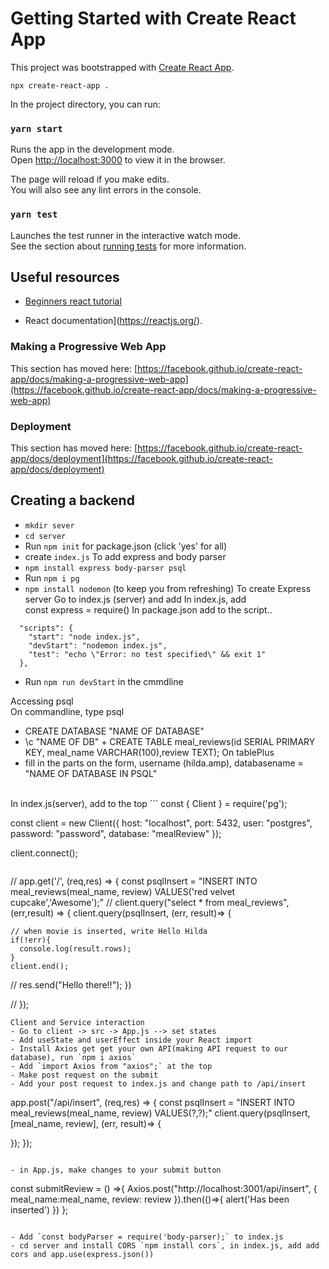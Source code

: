 # Getting Started with Create React App

This project was bootstrapped with [Create React App](https://github.com/facebook/create-react-app).
```
npx create-react-app .
```

In the project directory, you can run:

### `yarn start`

Runs the app in the development mode.\
Open [http://localhost:3000](http://localhost:3000) to view it in the browser.

The page will reload if you make edits.\
You will also see any lint errors in the console.

### `yarn test`

Launches the test runner in the interactive watch mode.\
See the section about [running tests](https://facebook.github.io/create-react-app/docs/running-tests) for more information.



## Useful resources
 - [Beginners react tutorial](https://www.youtube.com/watch?v=CKADIFku_fQ&list=PLpPqplz6dKxX8KhvEx5AoDJ61N9SIOFYh&index=2)

 - React documentation](https://reactjs.org/).


### Making a Progressive Web App

This section has moved here: [https://facebook.github.io/create-react-app/docs/making-a-progressive-web-app](https://facebook.github.io/create-react-app/docs/making-a-progressive-web-app)

### Deployment

This section has moved here: [https://facebook.github.io/create-react-app/docs/deployment](https://facebook.github.io/create-react-app/docs/deployment)


## Creating a backend
- `mkdir sever`
- `cd server`
- Run `npm init` for package.json (click 'yes' for all)
- create `index.js` 
To add express and body parser
- `npm install express body-parser psql`
- Run `npm i pg`
- `npm install nodemon` (to keep you from refreshing)
To create Express server 
Go to index.js (server) and add 
In index.js, add\
const express = require()
In package.json
add to the script..
```
  "scripts": {
    "start": "node index.js",
    "devStart": "nodemon index.js", 
    "test": "echo \"Error: no test specified\" && exit 1"
  },
```
- Run `npm run devStart` in the cmmdline

Accessing psql\
On commandline, type psql
- CREATE DATABASE "NAME OF DATABASE"
- \c "NAME OF DB" + CREATE TABLE meal_reviews(id SERIAL PRIMARY KEY, meal_name VARCHAR(100),review TEXT);
On tablePlus
- fill in the parts on the form, username (hilda.amp), databasename = "NAME OF DATABASE IN PSQL"
<br>
In index.js(server), add to the top
```
const { Client } = require('pg');

const client = new Client({
  host: "localhost",
  port: 5432,
  user: "postgres",
  password: "password",
  database: "mealReview"
});

client.connect();
```

```
  //  app.get('/', (req,res) => {
     const psqlInsert = "INSERT INTO meal_reviews(meal_name, review) VALUES('red velvet cupcake','Awesome');"
    // client.query("select * from meal_reviews",(err,result) => {
    client.query(psqlInsert, (err, result)=> {

    // when movie is inserted, write Hello Hilda
    if(!err){
      console.log(result.rows);
    }
    client.end();
  //  res.send("Hello there!!");
   })


  // });
  ```
  Client and Service interaction
  - Go to client -> src -> App.js --> set states
  - Add useState and userEffect inside your React import
  - Install Axios get get your own API(making API request to our database), run `npm i axios`
  - Add `import Axios from "axios";` at the top
  - Make post request on the submit
  - Add your post request to index.js and change path to /api/insert
  ```
  app.post("/api/insert", (req,res) => {
  const psqlInsert = "INSERT INTO meal_reviews(meal_name, review) VALUES(?,?);"
  client.query(psqlInsert, [meal_name, review], (err, result)=> {

  });
 });
```

- in App.js, make changes to your submit button
```
 const submitReview = () =>{
    Axios.post("http://localhost:3001/api/insert", {
      meal_name:meal_name, 
      review: review
    }).then(()=>{
      alert('Has been inserted')
    })
  };
  ```

  - Add `const bodyParser = require('body-parser);` to index.js
  - cd server and install CORS `npm install cors`, in index.js, add add cors and app.use(express.json())